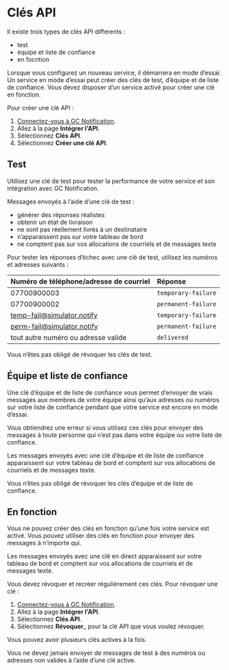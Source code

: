 # Clés API

Il existe trois types de clés API différents :

- test
- équipe et liste de confiance
- en focntion

Lorsque vous configurez un nouveau service, il démarrera en mode d’essai. Un service en mode d’essai peut créer des clés de test, d’équipe et de liste de confiance. Vous devez disposer d’un service activé pour créer une clé en fonction.

Pour créer une clé API :

1. [Connectez-vous à GC Notification](https://notification.canada.ca/sign-in?lang=fr).
1. Allez à la page __Intégrer l'API__.
1. Sélectionnez __Clés API__.
1. Sélectionnez __Créer une clé API__.

## Test

Utilisez une clé de test pour tester la performance de votre service et son intégration avec GC Notification.

Messages envoyés à l’aide d’une clé de test :

- générer des réponses réalistes
- obtenir un état de livraison
- ne sont pas réellement livrés à un destinataire
- n’apparaissent pas sur votre tableau de bord
- ne comptent pas sur vos allocations de courriels et de messages texte

Pour tester les réponses d’échec avec une clé de test, utilisez les numéros et adresses suivants :

|Numéro de téléphone/adresse de courriel|Réponse|
|:---|:---|
|07700900003|`temporary-failure`|
|07700900002|`permanent-failure`|
|temp-fail@simulator.notify|`temporary-failure`|
|perm-fail@simulator.notify|`permanent-failure`|
|tout autre numéro ou adresse valide|`delivered`|

Vous n’êtes pas obligé de révoquer les clés de test.

## Équipe et liste de confiance

Une clé d’équipe et de liste de confiance vous permet d’envoyer de vrais messages aux membres de votre équipe ainsi qu’aux adresses ou numéros sur votre liste de confiance pendant que votre service est encore en mode d’essai.

Vous obtiendrez une erreur si vous utilisez ces clés pour envoyer des messages à toute personne qui n’est pas dans votre équipe ou votre liste de confiance.

Les messages envoyés avec une clé d’équipe et de liste de confiance apparaissent sur votre tableau de bord et comptent sur vos allocations de courriels et de messages texte.

Vous n’êtes pas obligé de révoquer les clés d’équipe et de liste de confiance.

## En fonction

Vous ne pouvez créer des clés en fonction qu’une fois votre service est activé. Vous pouvez utiliser des clés en fonction pour envoyer des messages à n’importe qui.

Les messages envoyés avec une clé en direct apparaissent sur votre tableau de bord et comptent sur vos allocations de courriels et de messages texte.

Vous devez révoquer et recréer régulièrement ces clés. Pour révoquer une clé :

1. [Connectez-vous à GC Notification](https://notification.canada.ca/sign-in?lang=fr).
1. Allez à la page __Intégrer l'API__.
1. Sélectionnez __Clés API__.
1. Sélectionnez __Révoquer___ pour la clé API que vous voulez révoquer.

Vous pouvez avoir plusieurs clés actives à la fois.

Vous ne devez jamais envoyer de messages de test à des numéros ou adresses non valides à l’aide d’une clé active.
